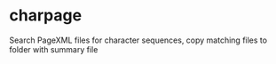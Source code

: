 # charpage
Search PageXML files for character sequences, copy matching files to folder with summary file
